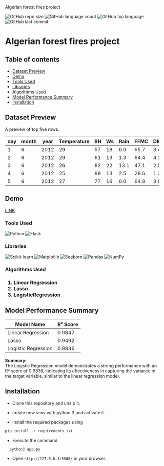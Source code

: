 Algerian forest fires project



![GitHub repo size](https://img.shields.io/github/repo-size/Sandy752/Forest-Fire-Prediction?style=for-the-badge)
![GitHub language count](https://img.shields.io/github/languages/count/Sandy752/Forest-Fire-Prediction?style=for-the-badge)
![GitHub top language](https://img.shields.io/github/languages/top/Sandy752/Forest-Fire-Prediction?style=for-the-badge)
![GitHub last commit](https://img.shields.io/github/last-commit/Sandy752/Forest-Fire-Prediction?color=red&style=for-the-badge)


# Algerian forest fires project

## Table of contents
* [Dataset Preview](#dataset-preview)
* [Demo](#demo)   
* [Tools Used](#3)
* [Libraries](#4)
* [Algorithms Used](#5)
* [Model Performance Summary](#model-performance-summary)
* [Installation](#installation)


## Dataset Preview

A preview of top five rows.


| day | month | year | Temperature | RH | Ws | Rain | FFMC | DMC | DC  | ISI | BUI | FWI | Classes  | Region |
|-----|-------|------|-------------|----|----|------|------|-----|-----|-----|-----|-----|----------|--------|
| 1   | 6     | 2012 | 29          | 57 | 18 | 0.0  | 65.7 | 3.4 | 7.6 | 1.3 | 3.4 | 0.5 | not fire | 0      |
| 2   | 6     | 2012 | 29          | 61 | 13 | 1.3  | 64.4 | 4.1 | 7.6 | 1.0 | 3.9 | 0.4 | not fire | 0      |
| 3   | 6     | 2012 | 26          | 82 | 22 | 13.1 | 47.1 | 2.5 | 7.1 | 0.3 | 2.7 | 0.1 | not fire | 0      |
| 4   | 6     | 2012 | 25          | 89 | 13 | 2.5  | 28.6 | 1.3 | 6.9 | 0.0 | 1.7 | 0.0 | not fire | 0      |
| 5   | 6     | 2012 | 27          | 77 | 16 | 0.0  | 64.8 | 3.0 | 14.2| 1.2 | 3.9 | 0.5 | not fire | 0      |


## Demo

[LINK](http://forest-fire-prediction-env.eba-hb3a34jp.ap-south-1.elasticbeanstalk.com/predict)

<h3>Tools Used </h3><a id="3"></a>

![Python](https://img.shields.io/badge/Python-3776AB?style=for-the-badge&logo=python&logoColor=white)
![Flask](https://img.shields.io/badge/Flask-000000?style=for-the-badge&logo=flask&logoColor=white)

<h3>Libraries</h3><a id="4"></a>

![Scikit-learn](https://img.shields.io/badge/scikit--learn-F7931E?style=for-the-badge&logo=scikit-learn&logoColor=white)
![Matplotlib](https://img.shields.io/badge/Matplotlib-FF7F0E?style=for-the-badge&logo=matplotlib&logoColor=white)
![Seaborn](https://img.shields.io/badge/Seaborn-30B5E3?style=for-the-badge&logo=python&logoColor=white)
![Pandas](https://img.shields.io/badge/Pandas-150458?style=for-the-badge&logo=pandas&logoColor=white)
![NumPy](https://img.shields.io/badge/NumPy-013243?style=for-the-badge&logo=numpy&logoColor=white)


<h3>Algorithms Used<h3><a id="5"></a>

1. Linear Regression
2. Lasso
3. LogisticRegression

## Model Performance Summary

| Model Name            | R² Score |
|-----------------------|----------|
| Linear Regression      | 0.9847   |
| Lasso                  | 0.9492   |
| Logistic Regression    | 0.9836   |

**Summary:**  
The Logistic Regression model demonstrates a strong performance with an R² score of 0.9836, indicating its effectiveness in capturing the variance in the target variable, similar to the linear regression model.

## Installation

* Clone this repository and unzip it.

* create new  venv with python 3 and activate it .

* Install the required packages using

 ``` bash
pip install -r requirements.txt
```

* Execute the command:
``` bash
  python3 app.py
```

* Open ```http://127.0.0.1:5000/``` in your browser.